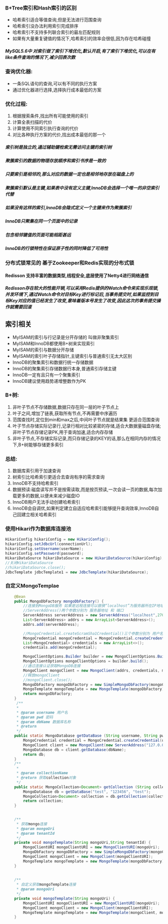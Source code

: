 ### B+Tree索引和Hash索引的区别
* 哈希索引适合等值查询,但是无法进行范围查询
* 哈希索引没办法利用索引完成排序
* 哈希索引不支持多列联合索引的最左匹配规则
* 如果有大量重复键值的情况下,哈希索引的效率会很低,因为存在哈希碰撞

##### MySQL5.6中 对索引做了索引下堆优化,默认开启,有了索引下堆优化,可以在有like条件查询的情况下,减少回表次数

### 查询优化器:
* 一条SQL语句的查询,可以有不同的执行方案
* 通过优化器进行选择,选择执行成本最低的方案

### 优化过程:
1. 根据搜索条件,找出所有可能使用的索引
2. 计算全表扫描的代价
3. 计算使用不同索引执行查询的代价
4. 对比各种执行方案的代价,找出成本最低的那一个

##### 索引树是独立的,通过辅助键检索无需访问主键的索引树
##### 聚簇索引的数据的物理存放顺序和索引书序是一致的
##### 只要索引是相邻的,那么对应的数据一定也是相邻地存放在磁盘上的

##### 聚簇索引默认是主键,如果表中没有定义主键,InnoDB会选择一个唯一的非空索引代替
##### 如果没有这样的索引,InnoDB会隐式定义一个主键来作为聚簇索引
##### InnoDB只聚集在同一个页面中的记录
##### 包含相邻键值的页面可能相距甚远

##### InnoDB的行锁特性在保证原子性的同时降低了可用性

### 分布式锁常见的  基于Zookeeper和Redis实现的分布式锁

#### Redisson 支持丰富的数据类型,线程安全,底层使用了Netty4进行网络通信
##### Redisson存在较大的性能开销,可以采用Redis提供的Watch命令来实现乐观锁,并发环境下,通过Watch命令对目标Key进行标记后,当事务提交时,如果监控到目标Key对应的值已经发生了改变,意味着版本号发生了改变,因此这次的事务提交操作就需要回滚

## 索引相关
* MyISAM的索引与行记录是分开存储的    叫做非聚集索引
* MyISAM和InnoDB都使用B+树来实现索引
* MyISAM的索引与数据分开存储
* MyISAM的索引叶子存储指针,主键索引与普通索引无太大区别
* InnoDB的聚集索引和数据行统一存储数据
* InnoDB的聚集索引存储数据行本身,普通索引存储主键
* InnoDB一定有且只有一个聚集索引
* InnoDB建议使用趋势递增整数作为PK

### B+树:
1. 非叶子节点不存储数据,数据只存在同一层的叶子节点上
2. 叶子之间,增加了链表,获取所有节点,不再需要中序遍历
3. 范围查找时,定位到min和max之后,中间叶子节点就是结果集   更适合范围查询
4. 叶子节点存储实际记录行,记录行相对比较紧密的存储,适合大数据量磁盘存储;非叶子节点存储记录PK,用于查询加速,适合内存存储
5. 非叶子节点,不存储实际记录,而只存储记录的KEY的话,那么在相同内存的情况下,B+树能够存储更多索引



### 总结:
1. 数据库索引用于加速查询
2. 树索引比哈希索引更适合去查询有序的需求查询
3. InnoDB不支持哈希索引
4. 数据预读:磁盘读写并不是按需读取,而是按页预读,一次会读一页的数据,每次加载更多的数据,以便未来减少磁盘IO
5. InnoDB用户无法手动创建哈希索引
6. InnoDB会自调优,如果判定建立自适应哈希索引能够提升查询效率,InnoDB自己回建立相关哈希索引


### 使用Hikari作为数据库连接池
```java
HikariConfig hikariConfig = new HikariConfig();
hikariConfig.setJdbcUrl(connectionUrl);
hikariConfig.setUsername(userName);
hikariConfig.setPassword(password);
HikariDataSource hikariDataSource = new HikariDataSource(hikariConfig);
//关闭HikariDataSource
//hikariDataSource.close();
JdbcTemplate jdbcTemplate1 = new JdbcTemplate(hikariDataSource);
```

### 自定义MongoTemplae
```java
    @Bean
    public MongoDbFactory mongoDbFactory() {
        //连接到MongoDB服务 如果是远程连接可以替换“localhost”为服务器所在IP地址
        //ServerAddress()两个参数分别为 服务器地址 和 端口
        ServerAddress serverAddress = new ServerAddress("localhost",27017);
        List<ServerAddress> addrs = new ArrayList<ServerAddress>();
        addrs.add(serverAddress);

        //MongoCredential.createScramSha1Credential()三个参数分别为 用户名 数据库名称 密码
        MongoCredential mongoCredential = MongoCredential.createCredential("username", "databaseName", "password".toCharArray());
        List<MongoCredential> credentials = new ArrayList<>();
        credentials.add(mongoCredential);

        MongoClientOptions.Builder builder = new MongoClientOptions.Builder();
        MongoClientOptions mongoClientOptions = builder.build();
        //通过连接认证获取MongoDB连接
        MongoClient mongoClient = new MongoClient(addrs, credentials, mongoClientOptions);
        //释放mongoClient
        //mongoClient.close();
        MongoDbFactory mongoDbFactory = new SimpleMongoDbFactory(mongoClient, "databaseName");
        MongoTemplate mongoTemplate = new MongoTemplate(mongoDbFactory);
        return mongoDbFactory;
    }
     /**
     *  
     * @param username 用户名
     * @param pwd 密码
     * @param dbName 数据库名称
     * @return
     */
    public static MongoDatabase getDataBase (String username, String pwd, String dbName){
        MongoCredential credential = MongoCredential.createCredential(username, dbName, pwd.toCharArray());
        MongoClient client = new MongoClient(new ServerAddress("127.0.0.1"), Arrays.asList(credential));
        MongoDatabase db = client.getDatabase(dbName);
        return db;
    }
    /**
     * 
     * @param collectionName
     * @return 获取collection对象
     */
    public static MongoCollection<Document> getCollection (String collectionName){
        MongoDatabase db = getDataBase("test", "123456", "test");
        MongoCollection<Document> collection = db.getCollection(collectionName);
        return collection;
    }
    

    /**
     * 获取mongo连接
     * @param mongoUri
     * @param tenantId
     */
    private void mongoTemplate(String mongoUri,String tenantId) {
        MongoClientURI mongoClientURI = new MongoClientURI(mongoUri);
        MongoDbFactory mongoDbFactory = new SimpleMongoDbFactory(mongoClientURI);
        MongoClient mongoClient = new MongoClient(mongoClientURI);
        MongoTemplate mongoTemplate = new MongoTemplate(mongoDbFactory);
    }
    
    
    /**
     * 自定义获取mongoTemplate连接
     * @param mongoUri
     */
    private void mongoTemplate(String mongoUri) {
        MongoClientURI mongoClientURI = new MongoClientURI(mongoUri);
        MongoClient mongoClient = new MongoClient(mongoClientURI);
        MongoTemplate mongoTemplate = new MongoTemplate(mongoClient, mongoClientURI.getDatabase());
    }


    
```







